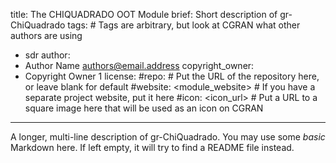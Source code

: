 title: The CHIQUADRADO OOT Module
brief: Short description of gr-ChiQuadrado
tags: # Tags are arbitrary, but look at CGRAN what other authors are using
  - sdr
author:
  - Author Name <authors@email.address>
copyright_owner:
  - Copyright Owner 1
license:
#repo: # Put the URL of the repository here, or leave blank for default
#website: <module_website> # If you have a separate project website, put it here
#icon: <icon_url> # Put a URL to a square image here that will be used as an icon on CGRAN
---
A longer, multi-line description of gr-ChiQuadrado.
You may use some *basic* Markdown here.
If left empty, it will try to find a README file instead.
